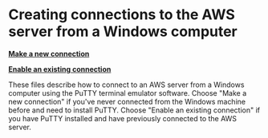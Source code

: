 # Creating connections to the AWS server from a Windows computer

[**Make a new connection**](/Manuals/new_connect.md)

[**Enable an existing connection**](/Manuals/reconnect.md)

These files describe how to connect to an AWS server from a Windows computer using the PuTTY terminal emulator software. Choose "Make a new connection" if you've never connected from the Windows machine before and need to install PuTTY. Choose "Enable an existing connection" if you have PuTTY installed and have previously connected to the AWS server. 
